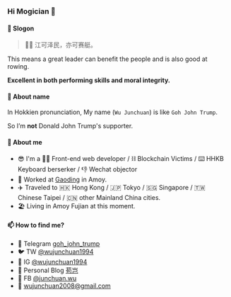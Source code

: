 ### Hi Mogician 👋

#### 🐸 Slogon

> 🚣‍♀️ 江可泽民，亦可赛艇。

This means a great leader can benefit the people and is also good at rowing.

**Excellent in both performing skills and moral integrity.**

#### 📛 About name

In Hokkien pronunciation, My name (`Wu Junchuan`) is like `Goh John Trump`.

So I’m **not** Donald John Trump's supporter.

#### 🥇 About me
- 😎 I'm a 👨‍💻 Front-end web developer / ⛓️ Blockchain Victims / ⌨️ HHKB Keyboard berserker / 👎 Wechat objector
- 🧱 Worked at [Gaoding](https://www.gaoding.com/) in Amoy.
- ✈️ Traveled to 🇭🇰 Hong Kong / 🇯🇵 Tokyo / 🇸🇬 Singapore / 🇹🇼 Chinese Taipei / 🇨🇳 other Mainland China cities.
- 🏖 Living in Amoy Fujian at this moment.

#### 📫 How to find me?
- 🤖 Telegram [goh_john_trump](https://t.me/goh_john_trump)
- 🐦 TW [@wujunchuan1994](https://twitter.com/wujunchuan1994)
- 📸 IG [@wujunchuan1994](https://www.instagram.com/wujunchuan1994/)
- 📝 Personal Blog [苟岂](https://fuckwechat.com/)
- 🤠 FB [@junchuan.wu](https://www.facebook.com/junchuan.wu/)
- 📮 wujunchuan2008@gmail.com
